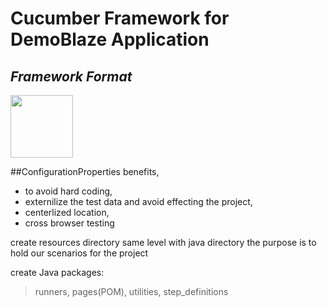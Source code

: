

# Cucumber Framework for DemoBlaze Application
## _Framework Format_

<img src="https://github.com/YasinDeger48/Adidas_Cucumber_Framework/blob/master/cucumber.png" width="100" height="100">


##ConfigurationProperties benefits,
- to avoid hard coding, 
- externilize the test data and avoid effecting the project, 
- centerlized location, 
- cross browser testing

create resources directory same level with java directory the purpose is to hold our scenarios for the project


create Java packages: 
> runners, 
> pages(POM), 
> utilities, 
> step_definitions

